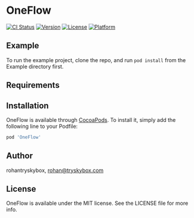 # OneFlow

[![CI Status](https://img.shields.io/travis/rohantryskybox/OneFlow.svg?style=flat)](https://travis-ci.org/rohantryskybox/OneFlow)
[![Version](https://img.shields.io/cocoapods/v/OneFlow.svg?style=flat)](https://cocoapods.org/pods/OneFlow)
[![License](https://img.shields.io/cocoapods/l/OneFlow.svg?style=flat)](https://cocoapods.org/pods/OneFlow)
[![Platform](https://img.shields.io/cocoapods/p/OneFlow.svg?style=flat)](https://cocoapods.org/pods/OneFlow)

## Example

To run the example project, clone the repo, and run `pod install` from the Example directory first.

## Requirements

## Installation

OneFlow is available through [CocoaPods](https://cocoapods.org). To install
it, simply add the following line to your Podfile:

```ruby
pod 'OneFlow'
```

## Author

rohantryskybox, rohan@tryskybox.com

## License

OneFlow is available under the MIT license. See the LICENSE file for more info.
